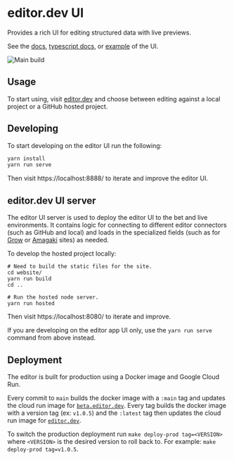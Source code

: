 # editor.dev UI

Provides a rich UI for editing structured data with live previews.

See the [docs][docs], [typescript docs][tsdocs], or [example][example] of the UI.

[docs]: https://editor.dev/docs/
[example]: https://editor.dev/example/
[tsdocs]: https://editor.dev/api/ui/

![Main build](https://github.com/blinkk/editor.dev/actions/workflows/push_main/badge.svg)

## Usage

To start using, visit [editor.dev][live] and choose between editing against a local project or a
GitHub hosted project.

## Developing

To start developing on the editor UI run the following:

```sh
yarn install
yarn run serve
```

Then visit https://localhost:8888/ to iterate and improve the editor UI.

## editor.dev UI server

The editor UI server is used to deploy the editor UI to the bet and live environments.
It contains logic for connecting to different editor connectors (such as GitHub and local)
and loads in the specialized fields (such as for [Grow][grow] or [Amagaki][amagaki] sites) as needed.

To develop the hosted project locally:

```
# Need to build the static files for the site.
cd website/
yarn run build
cd ..

# Run the hosted node server.
yarn run hosted
```

Then visit https://localhost:8080/ to iterate and improve.

If you are developing on the editor app UI only, use the `yarn run serve` command from above instead.

## Deployment

The editor is built for production using a Docker image and Google Cloud Run.

Every commit to `main` builds the docker image with a `:main` tag and updates the cloud run image for [`beta.editor.dev`][beta].
Every tag builds the docker image with a version tag (ex: `v1.0.5`) and the `:latest` tag then updates the cloud run image for [`editor.dev`][live].

To switch the production deployment run `make deploy-prod tag=<VERSION>` where `<VERSION>` is the
desired version to roll back to. For example: `make deploy-prod tag=v1.0.5`.

[beta]: https://beta.editor.dev/
[live]: https://editor.dev/

[grow]: https://grow.dev/
[amagaki]: https://amagaki.dev/
